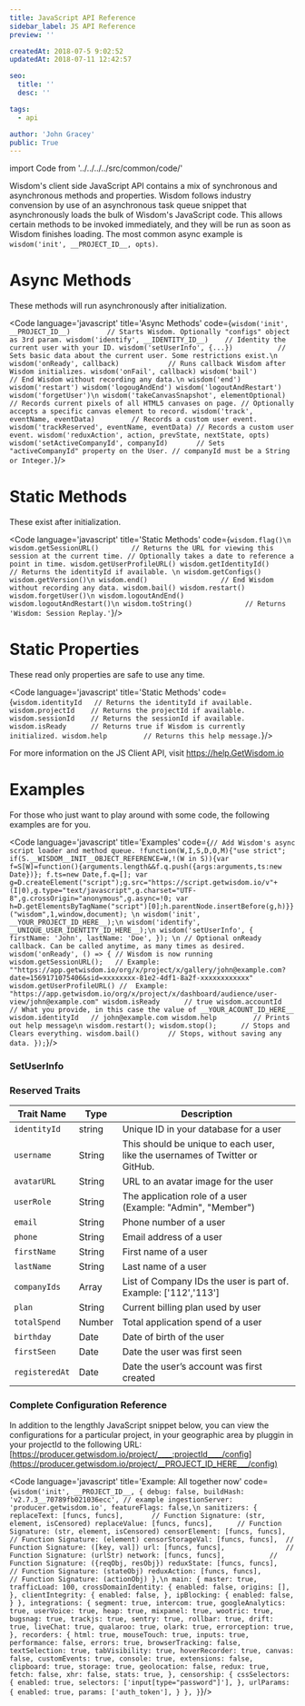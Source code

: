 ```yaml
---
title: JavaScript API Reference
sidebar_label: JS API Reference
preview: ''

createdAt: 2018-07-5 9:02:52
updatedAt: 2018-07-11 12:42:57

seo:
  title: ''
  desc: ''

tags:
  - api

author: 'John Gracey'
public: True
---
```

import Code from '../../../../src/common/code/'

Wisdom's client side JavaScript API contains a mix of synchronous and asynchronous methods and properties. Wisdom follows industry convension by use of an asynchronous task queue snippet that asynchronously loads the bulk of Wisdom's JavaScript code. This allows certain methods to be invoked immediately, and they will be run as soon as Wisdom finishes loading. The most common async example is `wisdom('init', __PROJECT_ID__, opts)`.











# Async Methods
These methods will run asynchronously after initialization.

<Code language='javascript' title='Async Methods' code={`
wisdom('init', __PROJECT_ID__)         // Starts Wisdom. Optionally "configs" object as 3rd param.
wisdom('identify', __IDENTITY_ID__)    // Identity the current user with your ID.
wisdom('setUserInfo', {...})           // Sets basic data about the current user. Some restrictions exist.\n
wisdom('onReady', callback)            // Runs callback Wisdom after Wisdom initializes.
wisdom('onFail', callback)
wisdom('bail')                         // End Wisdom without recording any data.\n
wisdom('end')
wisdom('restart')
wisdom('logougAndEnd')
wisdom('logoutAndRestart')
wisdom('forgetUser')\n
wisdom('takeCanvasSnapshot', elementOptional) // Records current pixels of all HTML5 canvases on page.
                                              // Optionally accepts a specific canvas element to record.
wisdom('track', eventName, eventData)         // Records a custom user event.
wisdom('trackReserved', eventName, eventData) // Records a custom user event.
wisdom('reduxAction', action, prevState, nextState, opts)
wisdom('setActiveCompanyId', companyId)       // Sets "activeCompanyId" property on the User.
                                              // companyId must be a String or Integer.
`}/>


# Static Methods
These exist after initialization.

<Code language='javascript' title='Static Methods' code={`
wisdom.flag()\n
wisdom.getSessionURL()        // Returns the URL for viewing this session at the current time.
                              // Optionally takes a date to reference a point in time.
wisdom.getUserProfileURL()
wisdom.getIdentityId()        // Returns the identityId if available. \n
wisdom.getConfigs()
wisdom.getVersion()\n
wisdom.end()                  // End Wisdom without recording any data.
wisdom.bail()
wisdom.restart()
wisdom.forgetUser()\n
wisdom.logoutAndEnd()
wisdom.logoutAndRestart()\n
wisdom.toString()             // Returns 'Wisdom: Session Replay.'
`}/>


# Static Properties
These read only properties are safe to use any time.

<Code language='javascript' title='Static Methods' code={`
wisdom.identityId   // Returns the identityId if available.
wisdom.projectId    // Returns the projectId if available.
wisdom.sessionId    // Returns the sessionId if available.
wisdom.isReady      // Returns true if Wisdom is currently initialized.
wisdom.help         // Returns this help message.
`}/>


For more information on the JS Client API, visit https://help.GetWisdom.io




# Examples

For those who just want to play around with some code, the following examples are for you.

<Code language='javascript' title='Examples' code={`
// Add Wisdom's async script loader and method queue.
!function(W,I,S,D,O,M){"use strict"; if(S.__WISDOM__INIT__OBJECT_REFERENCE=W,!(W in S)){var f=S[W]=function(){arguments.length&&f.q.push({args:arguments,ts:new Date})};
f.ts=new Date,f.q=[]; var g=D.createElement("script");g.src="https://script.getwisdom.io/v"+(I|0),g.type="text/javascript",g.charset="UTF-8",g.crossOrigin="anonymous",g.async=!0;
var h=D.getElementsByTagName("script")[0];h.parentNode.insertBefore(g,h)}}("wisdom",1,window,document);
\n
wisdom('init', __YOUR_PROJECT_ID_HERE__);\n
wisdom('identify', __UNIQUE_USER_IDENTITY_ID_HERE__);\n
wisdom('setUserInfo', {
  firstName: 'John',
  lastName: 'Doe',
});
\n
// Optional onReady callback. Can be called anytime, as many times as desired.
wisdom('onReady', () => { // Wisdom is now running
  wisdom.getSessionURL();  
  // Example:  ""https://app.getwisdom.io/org/x/project/x/gallery/john@example.com?date=1569171075406&sid=xxxxxxxx-81e2-4df1-8a2f-xxxxxxxxxxxx"
  wisdom.getUserProfileURL()
  //  Example: "https://app.getwisdom.io/org/x/project/x/dashboard/audience/user-view/john@example.com"
  wisdom.isReady      // true
  wisdom.accountId    // What you provide, in this case the value of __YOUR_ACOUNT_ID_HERE__
  wisdom.identityId   // john@example.com
  wisdom.help         // Prints out help message\n
  wisdom.restart();
  wisdom.stop();      // Stops and Clears everything.
  wisdom.bail()       // Stops, without saving any data.
});
`}/>








### SetUserInfo

### Reserved Traits

Trait Name | Type | Description
---|---|---
`identityId`   |  string  | Unique ID in your database for a user
`username`     |  String  | This should be unique to each user, like the usernames of Twitter or GitHub.
`avatarURL`    |  String  | URL to an avatar image for the user
`userRole`     |  String  | The application role of a user (Example: "Admin", "Member")
`email`        |  String  | Phone number of a user
`phone`        |  String  | Email address of a user
`firstName`    |  String  | First name of a user
`lastName`     |  String  | Last name of a user
`companyIds`   |  Array   | List of Company IDs the user is part of. Example: ['112','113']
`plan`         |  String  | Current billing plan used by user
`totalSpend`   |  Number  | Total application spend of a user
`birthday`     |  Date    | Date of birth of the user
`firstSeen`    |  Date    | Date the user was first seen
`registeredAt` |  Date    | Date the user’s account was first created






### Complete Configuration Reference

In addition to the lengthly JavaScript snippet below, you can view the configurations for a particular project, in your geographic area by pluggin in your projectId to the following URL:  
[https://producer.getwisdom.io/project/____:projectId____/config](https://producer.getwisdom.io/project/__PROJECT_ID_HERE___/config)

<Code language='javascript' title='Example: All together now' code={`
wisdom('init', __PROJECT_ID__, {
  debug: false,
  buildHash: 'v2.7.3__70789fb021036ecc', // example
  ingestionServer: 'producer.getwisdom.io',
  featureFlags: false,\n
  sanitizers: {
    replaceText: [funcs, funcs],       // Function Signature: (str, element, isCensored)
    replaceValue: [funcs, funcs],      // Function Signature: (str, element, isCensored)
    censorElement: [funcs, funcs],     // Function Signature: (element)
    censorStorageVal: [funcs, funcs],  // Function Signature: ([key, val])
    url: [funcs, funcs],               // Function Signature: (urlStr)
    network: [funcs, funcs],           // Function Signature: ({reqObj, resObj})
    reduxState: [funcs, funcs],        // Function Signature: (stateObj)
    reduxAction: [funcs, funcs],       // Function Signature: (actionObj)
  },\n
  main: {
    master: true,
    trafficLoad: 100,
    crossDomainIdentity: {
      enabled: false,
      origins: [],
    },
    clientIntegrity: {
      enabled: false,
    },
    ipBlocking: {
      enabled: false,
    }
  },
  integrations: {
    segment: true,
    intercom: true,
    googleAnalytics: true,
    userVoice: true,
    heap: true,
    mixpanel: true,
    wootric: true,
    bugsnag: true,
    trackjs: true,
    sentry: true,
    rollbar: true,
    drift: true,
    liveChat: true,
    qualaroo: true,
    olark: true,
    errorception: true,
  },
  recorders: {
    html: true,
    mouseTouch: true,
    inputs: true,
    performance: false,
    errors: true,
    browserTracking: false,
    textSelection: true,
    tabVisibility: true,
    hoverRecorder: true,
    canvas: false,
    customEvents: true,
    console: true,
    extensions: false,
    clipboard: true,
    storage: true,
    geolocation: false,
    redux: true,
    fetch: false,
    xhr: false,
    stats: true,
  },
  censorship: {
    cssSelectors: {
      enabled: true,
      selectors: ['input[type="password"]'],
    },
    urlParams: {
      enabled: true,
      params: ['auth_token'],
    }
  },
}
`}/>